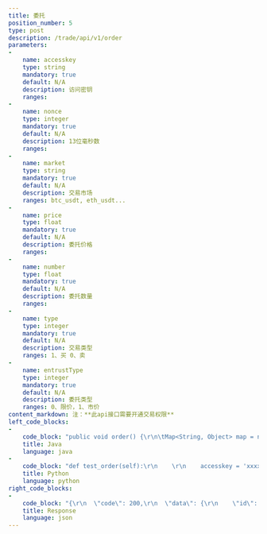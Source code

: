 ```yaml
---
title: 委托
position_number: 5
type: post
description: /trade/api/v1/order
parameters:
-
    name: accesskey
    type: string
    mandatory: true
    default: N/A
    description: 访问密钥
    ranges:
-
    name: nonce
    type: integer
    mandatory: true
    default: N/A
    description: 13位毫秒数
    ranges:
-
    name: market
    type: string
    mandatory: true
    default: N/A
    description: 交易市场
    ranges: btc_usdt, eth_usdt...
-
    name: price
    type: float
    mandatory: true
    default: N/A
    description: 委托价格
    ranges:
-
    name: number
    type: float
    mandatory: true
    default: N/A
    description: 委托数量
    ranges:
-
    name: type
    type: integer
    mandatory: true
    default: N/A
    description: 交易类型
    ranges: 1、买 0、卖
-
    name: entrustType
    type: integer
    mandatory: true
    default: N/A
    description: 委托类型
    ranges: 0、限价，1、市价
content_markdown: 注：**此api接口需要开通交易权限**
left_code_blocks:
-
    code_block: "public void order() {\r\n\tMap<String, Object> map = new HashMap<String, Object>();\r\n\tmap.put(\"accesskey\", accessKey);\r\n\tmap.put(\"nonce\", System.currentTimeMillis());\r\n\tmap.put(\"market\", \"btc_usdt\");\r\n\tmap.put(\"price\", \"10000\");\r\n\tmap.put(\"number\", \"1.23\");\r\n\tmap.put(\"type\", 1);\t\t// 0.sell 1.buy\r\n\tmap.put(\"entrustType\", 0);\t// 0.Limited price  1.Market price matching\r\n\t// 签名(en:Signature)\r\n\tString signature = HttpUtil.getSignature(map, secretKey);\r\n\tmap.put(\"signature\", signature);\r\n\t// \r\n\tString text = HttpUtil.post(URL + \"/trade/api/v1/order\", map);\r\n\tSystem.out.println(text);\r\n}"
    title: Java
    language: java
-
    code_block: "def test_order(self):\r\n    \r\n    accesskey = 'xxxxxxxxxxxxxxxxxxxx'\r\n    secretkey = 'xxxxxxxxxxxxxxxxxxxx'\r\n    sra = SignedRequestAPI(accesskey, secretkey)  \r\n    \r\n    params = {\r\n        'market': \"forth_usdt\",\r\n        'price': 4.44,\r\n        'type': 0,\r\n        'number':6,\r\n        'entrustType':0,\r\n        }\r\n    \r\n    status, data, _ = sra.palce_order(params)\r\n    \r\n    assert data.get('code') == 200\r\n    self.assertTrue(status)\r\n    self.assertTrue(isinstance(data, dict))\r\n    \r\n            \r\n    print(\"test order >>> \", data)"
    title: Python
    language: python
right_code_blocks:
-
    code_block: "{\r\n  \"code\": 200,\r\n  \"data\": {\r\n    \"id\": 156292794190713\r\n  },\r\n  \"info\": \"An order has been placed successfully\"\r\n}"
    title: Response
    language: json
---
```

